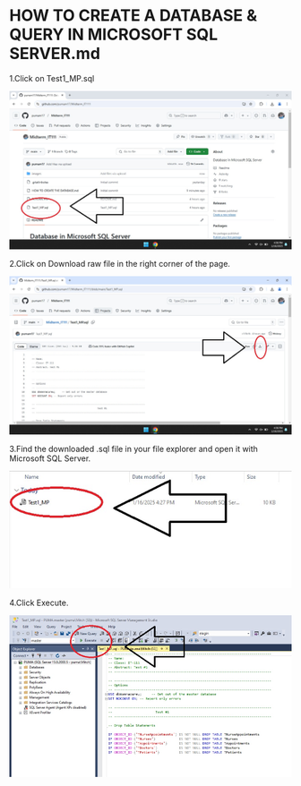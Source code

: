 <!DOCTYPE html>
<html>
<head>
<h1>HOW TO CREATE A DATABASE & QUERY IN MICROSOFT SQL SERVER.md</h1>
</head>
<body>
<p>1.Click on Test1_MP.sql</p>
<img src="/images/imgIT1110.jpg" alt="click Test1_MP.sql" title="click Test1.sql">
<p>2.Click on Download raw file in the right corner of the page.</p>
<img src="/images/imgIT1111.jpg" alt="Click Download raw file" title="click Download raw file">
<p>3.Find the downloaded .sql file in your file explorer and open it with Microsoft SQL Server.</p>
<img src="/images/imgIT1112.jpg" alt="" title="">
<p>4.Click Execute.</p>
<img src="/images/imgIT1113.jpg" alt="click Execute" title="click execute">
</body>
</html>
